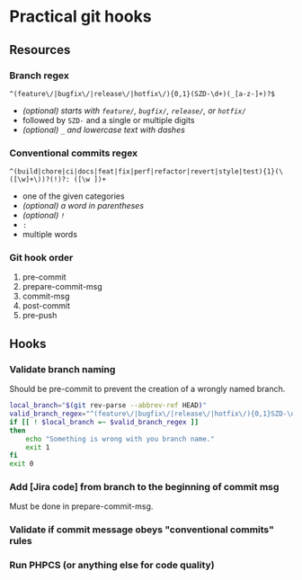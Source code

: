 # Practical git hooks

## Resources

### Branch regex

`^(feature\/|bugfix\/|release\/|hotfix\/){0,1}(SZD-\d+)(_[a-z-]+)?$`
- *(optional) starts with `feature/`, `bugfix/`, `release/`, or `hotfix/`*
- followed by `SZD-` and a single or multiple digits
- *(optional) `_` and lowercase text with dashes*

### Conventional commits regex

`^(build|chore|ci|docs|feat|fix|perf|refactor|revert|style|test){1}(\([\w]+\))?(!)?: ([\w ])+`
- one of the given categories
- *(optional) a word in parentheses*
- *(optional) `!`*
- `: `
- multiple words

### Git hook order

1. pre-commit
2. prepare-commit-msg
3. commit-msg
4. post-commit
5. pre-push

## Hooks

### Validate branch naming

Should be pre-commit to prevent the creation of a wrongly named branch.

```bash
local_branch="$(git rev-parse --abbrev-ref HEAD)"
valid_branch_regex="^(feature\/|bugfix\/|release\/|hotfix\/){0,1}SZD-\d+(_[a-z-]+)?$"
if [[ ! $local_branch =~ $valid_branch_regex ]]
then
    echo "Something is wrong with you branch name."
    exit 1
fi
exit 0
```

### Add [Jira code] from branch to the beginning of commit msg

Must be done in prepare-commit-msg.

### Validate if commit message obeys "conventional commits" rules
### Run PHPCS (or anything else for code quality)
